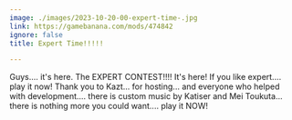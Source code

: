 ```yaml
---
image: ./images/2023-10-20-00-expert-time-.jpg
link: https://gamebanana.com/mods/474842
ignore: false
title: Expert Time!!!!!

---
```


Guys.... it's here. The EXPERT CONTEST!!!! It's here! If you like expert.... play it now! Thank you to Kazt... for hosting... and everyone who helped with development.... there is custom music by Katiser and Mei Toukuta... there is nothing more you could want.... play it NOW!